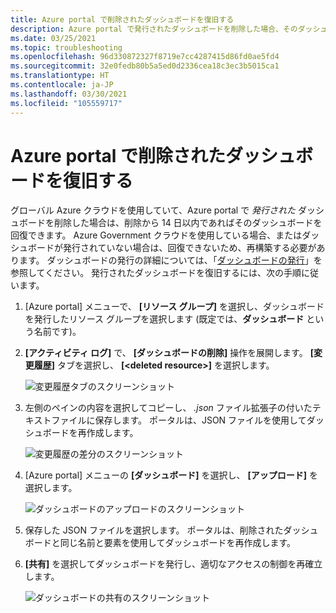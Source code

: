 ```yaml
---
title: Azure portal で削除されたダッシュボードを復旧する
description: Azure portal で発行されたダッシュボードを削除した場合、そのダッシュボードを復旧できます。
ms.date: 03/25/2021
ms.topic: troubleshooting
ms.openlocfilehash: 96d330872327f8719e7cc4287415d86fd0ae5fd4
ms.sourcegitcommit: 32e0fedb80b5a5ed0d2336cea18c3ec3b5015ca1
ms.translationtype: HT
ms.contentlocale: ja-JP
ms.lasthandoff: 03/30/2021
ms.locfileid: "105559717"
---
```

# <a name="recover-a-deleted-dashboard-in-the-azure-portal"></a>Azure portal で削除されたダッシュボードを復旧する

グローバル Azure クラウドを使用していて、Azure portal で _発行された_ ダッシュボードを削除した場合は、削除から 14 日以内であればそのダッシュボードを回復できます。 Azure Government クラウドを使用している場合、またはダッシュボードが発行されていない場合は、回復できないため、再構築する必要があります。 ダッシュボードの発行の詳細については、「[ダッシュボードの発行](azure-portal-dashboard-share-access.md#publish-a-dashboard)」を参照してください。 発行されたダッシュボードを復旧するには、次の手順に従います。

1. [Azure portal] メニューで、 **[リソース グループ]** を選択し、ダッシュボードを発行したリソース グループを選択します (既定では、**ダッシュボード** という名前です)。

1. **[アクティビティ ログ]** で、 **[ダッシュボードの削除]** 操作を展開します。 **[変更履歴]** タブを選択し、 **[\<deleted resource\>]** を選択します。

    ![変更履歴タブのスクリーンショット](media/recover-shared-deleted-dashboard/change-history-tab.png)

1. 左側のペインの内容を選択してコピーし、 _.json_ ファイル拡張子の付いたテキストファイルに保存します。 ポータルは、JSON ファイルを使用してダッシュボードを再作成します。

    ![変更履歴の差分のスクリーンショット](media/recover-shared-deleted-dashboard/change-history-diff.png)

1. [Azure portal] メニューの **[ダッシュボード]** を選択し、 **[アップロード]** を選択します。

    ![ダッシュボードのアップロードのスクリーンショット](media/recover-shared-deleted-dashboard/dashboard-upload.png)

1. 保存した JSON ファイルを選択します。 ポータルは、削除されたダッシュボードと同じ名前と要素を使用してダッシュボードを再作成します。

1. **[共有]** を選択してダッシュボードを発行し、適切なアクセスの制御を再確立します。

    ![ダッシュボードの共有のスクリーンショット](media/recover-shared-deleted-dashboard/dashboard-share.png)
